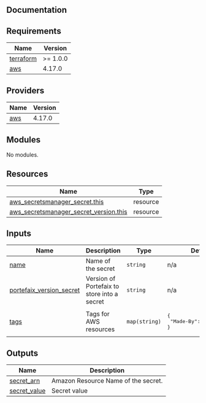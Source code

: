 ## Documentation

<!-- BEGINNING OF PRE-COMMIT-TERRAFORM DOCS HOOK -->
## Requirements

| Name | Version |
|------|---------|
| <a name="requirement_terraform"></a> [terraform](#requirement\_terraform) | >= 1.0.0 |
| <a name="requirement_aws"></a> [aws](#requirement\_aws) | 4.17.0 |

## Providers

| Name | Version |
|------|---------|
| <a name="provider_aws"></a> [aws](#provider\_aws) | 4.17.0 |

## Modules

No modules.

## Resources

| Name | Type |
|------|------|
| [aws_secretsmanager_secret.this](https://registry.terraform.io/providers/hashicorp/aws/4.17.0/docs/resources/secretsmanager_secret) | resource |
| [aws_secretsmanager_secret_version.this](https://registry.terraform.io/providers/hashicorp/aws/4.17.0/docs/resources/secretsmanager_secret_version) | resource |

## Inputs

| Name | Description | Type | Default | Required |
|------|-------------|------|---------|:--------:|
| <a name="input_name"></a> [name](#input\_name) | Name of the secret | `string` | n/a | yes |
| <a name="input_portefaix_version_secret"></a> [portefaix\_version\_secret](#input\_portefaix\_version\_secret) | Version of Portefaix to store into a secret | `string` | n/a | yes |
| <a name="input_tags"></a> [tags](#input\_tags) | Tags for AWS resources | `map(string)` | <pre>{<br>  "Made-By": "terraform"<br>}</pre> | no |

## Outputs

| Name | Description |
|------|-------------|
| <a name="output_secret_arn"></a> [secret\_arn](#output\_secret\_arn) | Amazon Resource Name of the secret. |
| <a name="output_secret_value"></a> [secret\_value](#output\_secret\_value) | Secret value |
<!-- END OF PRE-COMMIT-TERRAFORM DOCS HOOK -->
